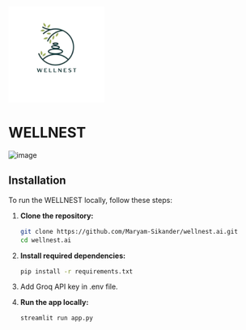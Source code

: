 <img src="WELLNEST.png" alt="NoteWorthy Logo" width="190" height="190">

# WELLNEST
![image](https://github.com/user-attachments/assets/c063511a-7655-4682-9355-c66d0953a8ba)

## Installation

To run the WELLNEST locally, follow these steps:

1. **Clone the repository:**

   ```bash
   git clone https://github.com/Maryam-Sikander/wellnest.ai.git
   cd wellnest.ai

2. **Install required dependencies:**
   ```bash
   pip install -r requirements.txt

3. Add Groq API key in .env file.
3. **Run the app locally:**
   ```bash
   streamlit run app.py

